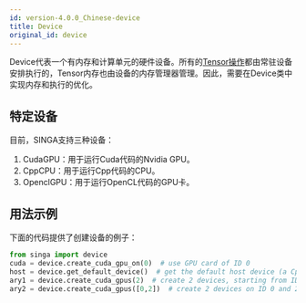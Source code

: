 ```yaml
---
id: version-4.0.0_Chinese-device
title: Device
original_id: device
---
```


<!--- Licensed to the Apache Software Foundation (ASF) under one or more contributor license agreements.  See the NOTICE file distributed with this work for additional information regarding copyright ownership.  The ASF licenses this file to you under the Apache License, Version 2.0 (the "License"); you may not use this file except in compliance with the License.  You may obtain a copy of the License at http://www.apache.org/licenses/LICENSE-2.0 Unless required by applicable law or agreed to in writing, software distributed under the License is distributed on an "AS IS" BASIS, WITHOUT WARRANTIES OR CONDITIONS OF ANY KIND, either express or implied.  See the License for the specific language governing permissions and limitations under the License.  -->

Device代表一个有内存和计算单元的硬件设备。所有的[Tensor操作](./tensor)都由常驻设备安排执行的，Tensor内存也由设备的内存管理器管理。因此，需要在Device类中实现内存和执行的优化。


## 特定设备

目前，SINGA支持三种设备：

1.  CudaGPU：用于运行Cuda代码的Nvidia GPU。
2.  CppCPU：用于运行Cpp代码的CPU。
3.  OpenclGPU：用于运行OpenCL代码的GPU卡。

## 用法示例

下面的代码提供了创建设备的例子：

```python
from singa import device
cuda = device.create_cuda_gpu_on(0)  # use GPU card of ID 0
host = device.get_default_device()  # get the default host device (a CppCPU)
ary1 = device.create_cuda_gpus(2)  # create 2 devices, starting from ID 0
ary2 = device.create_cuda_gpus([0,2])  # create 2 devices on ID 0 and 2
```
